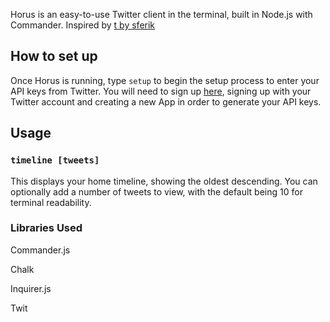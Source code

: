 Horus is an easy-to-use Twitter client in the terminal, built in Node.js with Commander. Inspired by [t by sferik](https://github.com/sferik/t)


## How to set up

Once Horus is running, type `setup` to begin the setup process to enter your API keys from Twitter. You will need to sign up [here](https://developer.twitter.com/en/apps),
signing up with your Twitter account and creating a new App in order to generate your API keys. 

## Usage

### `timeline [tweets]`

This displays your home timeline, showing the oldest descending. You can optionally add a number of tweets to view, with the default being 10 for terminal readability. 

### Libraries Used

Commander.js

Chalk

Inquirer.js

Twit
